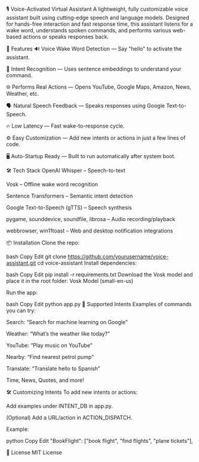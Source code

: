 🎙️ Voice-Activated Virtual Assistant
A lightweight, fully customizable voice assistant built using cutting-edge speech and language models. Designed for hands-free interaction and fast response time, this assistant listens for a wake word, understands spoken commands, and performs various web-based actions or speaks responses back.

🚀 Features
🔊 Voice Wake Word Detection — Say "hello" to activate the assistant.

🧠 Intent Recognition — Uses sentence embeddings to understand your command.

🌐 Performs Real Actions — Opens YouTube, Google Maps, Amazon, News, Weather, etc.

🗣️ Natural Speech Feedback — Speaks responses using Google Text-to-Speech.

🔥 Low Latency — Fast wake-to-response cycle.

⚙️ Easy Customization — Add new intents or actions in just a few lines of code.

🖥️ Auto-Startup Ready — Built to run automatically after system boot.

🛠️ Tech Stack
OpenAI Whisper – Speech-to-text

Vosk – Offline wake word recognition

Sentence Transformers – Semantic intent detection

Google Text-to-Speech (gTTS) – Speech synthesis

pygame, sounddevice, soundfile, librosa – Audio recording/playback

webbrowser, win11toast – Web and desktop notification integrations

📦 Installation
Clone the repo:

bash
Copy
Edit
git clone https://github.com/yourusername/voice-assistant.git
cd voice-assistant
Install dependencies:

bash
Copy
Edit
pip install -r requirements.txt
Download the Vosk model and place it in the root folder:
Vosk Model (small-en-us)

Run the app:

bash
Copy
Edit
python app.py
🧠 Supported Intents
Examples of commands you can try:

Search: “Search for machine learning on Google”

Weather: “What’s the weather like today?”

YouTube: “Play music on YouTube”

Nearby: “Find nearest petrol pump”

Translate: “Translate hello to Spanish”

Time, News, Quotes, and more!

🛠️ Customizing Intents
To add new intents or actions:

Add examples under INTENT_DB in app.py.

(Optional) Add a URL/action in ACTION_DISPATCH.

Example:

python
Copy
Edit
"BookFlight": ["book flight", "find flights", "plane tickets"],


📄 License
MIT License


